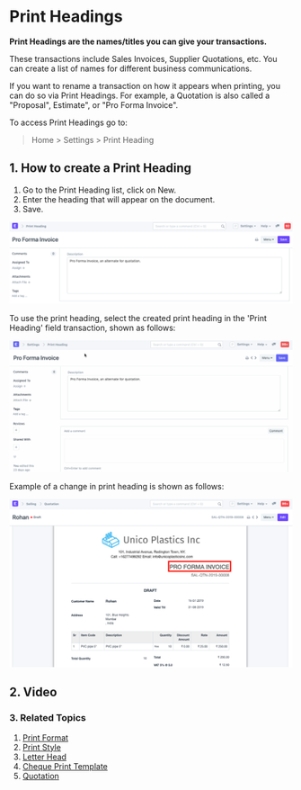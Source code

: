 
# Print Headings



**Print Headings are the names/titles you can give your transactions.**


These transactions include Sales Invoices, Supplier Quotations, etc. You can create a list of names for different business communications.


If you want to rename a transaction on how it appears when printing, you can do so via Print Headings. For example, a Quotation is also called a "Proposal", Estimate", or "Pro Forma Invoice".


To access Print Headings go to:


> Home > Settings > Print Heading


## 1. How to create a Print Heading


1. Go to the Print Heading list, click on New.
2. Enter the heading that will appear on the document.
3. Save.


![Print Heading](/files/print-heading.png)


To use the print heading, select the created print heading in the 'Print Heading' field transaction, shown as follows:


![Using a Print Heading](/files/use-print-heading.gif)


Example of a change in print heading is shown as follows:


![Print Heading](/files/print-heading-1.png)


## 2. Video






### 3. Related Topics


1. [Print Format](/docs/en/setting-up/print/print-format)
2. [Print Style](/docs/en/setting-up/print/print-style)
3. [Letter Head](/docs/en/setting-up/print/letter-head)
4. [Cheque Print Template](/docs/en/setting-up/print/cheque-print-template)
5. [Quotation](/docs/en/selling/quotation)




